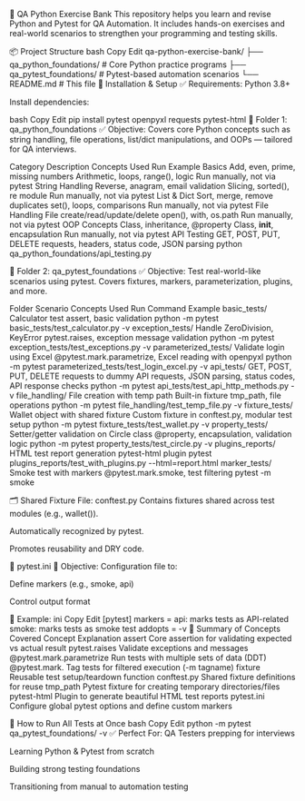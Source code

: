 🧪 QA Python Exercise Bank
This repository helps you learn and revise Python and Pytest for QA Automation. It includes hands-on exercises and real-world scenarios to strengthen your programming and testing skills.

📦 Project Structure
bash
Copy
Edit
qa-python-exercise-bank/
├── qa_python_foundations/       # Core Python practice programs
├── qa_pytest_foundations/       # Pytest-based automation scenarios
└── README.md                    # This file
🔧 Installation & Setup
✅ Requirements:
Python 3.8+

Install dependencies:

bash
Copy
Edit
pip install pytest openpyxl requests pytest-html
📁 Folder 1: qa_python_foundations
✅ Objective:
Covers core Python concepts such as string handling, file operations, list/dict manipulations, and OOPs — tailored for QA interviews.

Category	Description	Concepts Used	Run Example
Basics	Add, even, prime, missing numbers	Arithmetic, loops, range(), logic	Run manually, not via pytest
String Handling	Reverse, anagram, email validation	Slicing, sorted(), re module	Run manually, not via pytest
List & Dict	Sort, merge, remove duplicates	set(), loops, comparisons	Run manually, not via pytest
File Handling	File create/read/update/delete	open(), with, os.path	Run manually, not via pytest
OOP Concepts	Class, inheritance, @property	Class, __init__, encapsulation	Run manually, not via pytest
API Testing	GET, POST, PUT, DELETE	requests, headers, status code, JSON parsing	python qa_python_foundations/api_testing.py

📁 Folder 2: qa_pytest_foundations
✅ Objective:
Test real-world-like scenarios using pytest. Covers fixtures, markers, parameterization, plugins, and more.

Folder	Scenario	Concepts Used	Run Command Example
basic_tests/	Calculator test	assert, basic validation	python -m pytest basic_tests/test_calculator.py -v
exception_tests/	Handle ZeroDivision, KeyError	pytest.raises, exception message validation	python -m pytest exception_tests/test_exceptions.py -v
parameterized_tests/	Validate login using Excel	@pytest.mark.parametrize, Excel reading with openpyxl	python -m pytest parameterized_tests/test_login_excel.py -v
api_tests/	GET, POST, PUT, DELETE requests to dummy API	requests, JSON parsing, status codes, API response checks	python -m pytest api_tests/test_api_http_methods.py -v
file_handling/	File creation with temp path	Built-in fixture tmp_path, file operations	python -m pytest file_handling/test_temp_file.py -v
fixture_tests/	Wallet object with shared fixture	Custom fixture in conftest.py, modular test setup	python -m pytest fixture_tests/test_wallet.py -v
property_tests/	Setter/getter validation on Circle class	@property, encapsulation, validation logic	python -m pytest property_tests/test_circle.py -v
plugins_reports/	HTML test report generation	pytest-html plugin	pytest plugins_reports/test_with_plugins.py --html=report.html
marker_tests/	Smoke test with markers	@pytest.mark.smoke, test filtering	pytest -m smoke

🗂️ Shared Fixture File: conftest.py
Contains fixtures shared across test modules (e.g., wallet()).

Automatically recognized by pytest.

Promotes reusability and DRY code.

🧪 pytest.ini
📄 Objective:
Configuration file to:

Define markers (e.g., smoke, api)

Control output format

📌 Example:
ini
Copy
Edit
[pytest]
markers =
    api: marks tests as API-related
    smoke: marks tests as smoke test
addopts = -v
🔁 Summary of Concepts Covered
Concept	Explanation
assert	Core assertion for validating expected vs actual result
pytest.raises	Validate exceptions and messages
@pytest.mark.parametrize	Run tests with multiple sets of data (DDT)
@pytest.mark.<tag>	Tag tests for filtered execution (-m tagname)
fixture	Reusable test setup/teardown function
conftest.py	Shared fixture definitions for reuse
tmp_path	Pytest fixture for creating temporary directories/files
pytest-html	Plugin to generate beautiful HTML test reports
pytest.ini	Configure global pytest options and define custom markers

🚀 How to Run All Tests at Once
bash
Copy
Edit
python -m pytest qa_pytest_foundations/ -v
✅ Perfect For:
QA Testers prepping for interviews

Learning Python & Pytest from scratch

Building strong testing foundations

Transitioning from manual to automation testing


